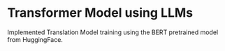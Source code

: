 # Transformer Model using LLMs


Implemented Translation Model training using the BERT pretrained model from HuggingFace. 
